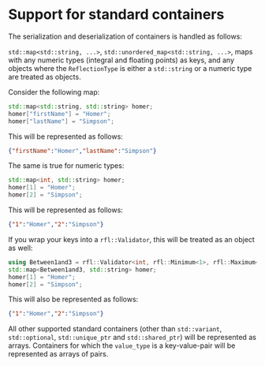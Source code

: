 # Support for standard containers

The serialization and deserialization of containers is handled as follows:

`std::map<std::string, ...>`, `std::unordered_map<std::string, ...>`, 
maps with any numeric types (integral and floating points) as keys,
and any objects where the `ReflectionType` is either a `std::string` or
a numeric type are treated as objects.

Consider the following map:

```cpp
std::map<std::string, std::string> homer;
homer["firstName"] = "Homer";
homer["lastName"] = "Simpson";
```

This will be represented as follows:

```json
{"firstName":"Homer","lastName":"Simpson"}
```

The same is true for numeric types:

```cpp
std::map<int, std::string> homer;
homer[1] = "Homer";
homer[2] = "Simpson";
```

This will be represented as follows:

```json
{"1":"Homer","2":"Simpson"}
```

If you wrap your keys into a `rfl::Validator`, this will be treated as an object as well:

```cpp
using Between1and3 = rfl::Validator<int, rfl::Minimum<1>, rfl::Maximum<3>>;
std::map<Between1and3, std::string> homer;
homer[1] = "Homer";
homer[2] = "Simpson";
```

This will also be represented as follows:

```json
{"1":"Homer","2":"Simpson"}
```

All other supported standard containers 
(other than `std::variant`, `std::optional`, `std::unique_ptr` and `std::shared_ptr`) 
will be represented as arrays. Containers for which the `value_type`
is a key-value-pair will be represented as arrays of pairs. 
